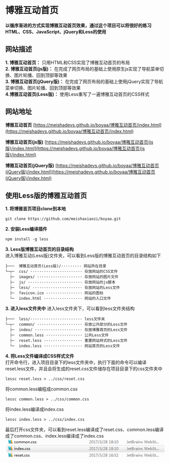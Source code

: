 # 博雅互动首页
**以循序渐进的方式实现博雅互动首页效果，通过这个项目可以将很好的练习HTML、CSS、JavaScript、jQuery和Less的使用**  

## 网站描述
**1. 博雅互动首页：** 只用HTML和CSS实现了博雅互动首页的布局  
**2. 博雅互动首页(js版)：** 在完成了网页布局的基础上使用原生js实现了导航菜单切换、图片轮播、回到顶部等效果  
**3. 博雅互动首页(jQuery版)：** 在完成了网页布局的基础上使用jQuery实现了导航菜单切换、图片轮播、回到顶部等效果  
**4.博雅互动首页(Less版)：** 使用Less重写了一遍博雅互动首页的CSS样式

## **网站地址**
**博雅互动首页**
[https://meishadevs.github.io/boyaa/博雅互动首页/index.html](https://meishadevs.github.io/boyaa/博雅互动首页/index.html)

**博雅互动首页(js版)** 
[https://meishadevs.github.io/boyaa/博雅互动首页(js版)/index.html](https://meishadevs.github.io/boyaa/博雅互动首页(js版)/index.html)

**博雅互动首页(jQuery版)**
[https://meishadevs.github.io/boyaa/博雅互动首页(jQuery版)/index.html](https://meishadevs.github.io/boyaa/博雅互动首页(jQuery版)/index.html)

## 使用Less版的博雅互动首页

**1. 将博雅首页项目clone到本地**  
```
git clone https://github.com/meishaxiaozi/boyaa.git
```

**2. 安装Less编译插件**  
```
npm install -g less
```

**3. Less版博雅互动首页的目录结构**  
进入博雅互动(Less版)文件夹，可以看到Less版的博雅互动首页的目录结构如下

    ├───  博雅互动首页(Less版)/········· 网站所在目录
	└─┬─  css/ ······················· 存放网站的CSS文件
	  ├─  images/ ···················· 存放网站的图片文件
	  ├─  js/ ························ 存放网站的js脚本
	  ├─  less/ ······················ 存放网站的Less文件
	  ├─  favicon.ico ················ 网站的图标
	  └─  index.html ················· 网站的入口文件

**3. 进入less文件夹中**
进入less文件夹下，可以看到less文件夹结构

    ├───  less/······················· less文件夹
	└─┬─  common/ ···················· 存放公共部分的Less文件
	  ├─  index/ ····················· 存放博雅首页的Less文件
	  ├─  common.less ················ 公共Less文件
	  ├─  reset.less ················· 重置网站样式的Less文件
	  └─  index.less ················· 网站首页的Less文件

**4. 将Less文件编译成CSS样式文件**  
打开命令行，进入项目目录下的less文件夹中，执行下面的命令可以编译reset.less文件，并且会将生成的reset.css文件储存在项目目录下的css文件夹中  
```
lessc reset.less > ../css/reset.css
```

将common.less编程成common.css  
```
lessc common.less > ../css/common.css
```

将index.less编译成index.css  
```
lessc index.less > ../css/index.css
```
最后打开css文件夹，可以看到reset.less编译成了reset.css、common.less编译成了common.css、index.less编译成了index.css
![](project.png)




